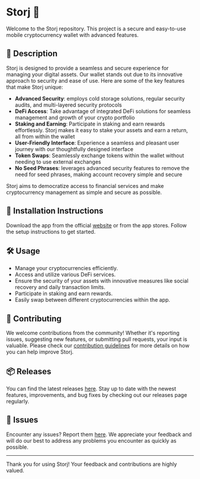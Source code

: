 
# Storj 🚀

Welcome to the Storj repository. This project is a secure and easy-to-use mobile cryptocurrency wallet with advanced features.

## 📜 Description

Storj is designed to provide a seamless and secure experience for managing your digital assets. Our wallet stands out due to its innovative approach to security and ease of use. Here are some of the key features that make Storj unique:

- **Advanced Security**: employs cold storage solutions, regular security audits, and multi-layered security protocols
- **DeFi Access**: Take advantage of integrated DeFi solutions for seamless management and growth of your crypto portfolio
- **Staking and Earning**: Participate in staking and earn rewards effortlessly. Storj makes it easy to stake your assets and earn a return, all from within the wallet
- **User-Friendly Interface**: Experience a seamless and pleasant user journey with our thoughtfully designed interface
- **Token Swaps**: Seamlessly exchange tokens within the wallet without needing to use external exchanges
- **No Seed Phrases**: leverages advanced security features to remove the need for seed phrases, making account recovery simple and secure

Storj aims to democratize access to financial services and make cryptocurrency management as simple and secure as possible.

## 🚀 Installation Instructions

Download the app from the official [website](https://www.example.com) or from the app stores. Follow the setup instructions to get started.

## 🛠️ Usage

- Manage your cryptocurrencies efficiently.
- Access and utilize various DeFi services.
- Ensure the security of your assets with innovative measures like social recovery and daily transaction limits.
- Participate in staking and earn rewards.
- Easily swap between different cryptocurrencies within the app.

## 🤝 Contributing

We welcome contributions from the community! Whether it's reporting issues, suggesting new features, or submitting pull requests, your input is valuable. Please check our [contribution guidelines](../../contributing) for more details on how you can help improve Storj.

## 📦 Releases

You can find the latest releases [here](../../releases). Stay up to date with the newest features, improvements, and bug fixes by checking out our releases page regularly.

## 🐛 Issues

Encounter any issues? Report them [here](../../issues). We appreciate your feedback and will do our best to address any problems you encounter as quickly as possible.

---

Thank you for using Storj! Your feedback and contributions are highly valued.
